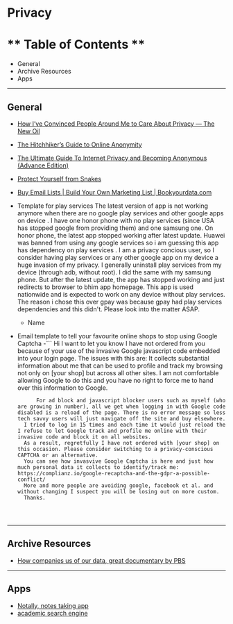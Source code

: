 # Privacy

# ** Table of Contents **
- General
- Archive Resources
- Apps



---


## General

- [How I’ve Convinced People Around Me to Care About Privacy — The New Oil](https://write.as/thenewoil/how-ive-convinced-people-around-me-to-care-about-privacy)

- [The Hitchhiker’s Guide to Online Anonymity](https://www.reddit.com/r/privacy/comments/lduq3l/updated_v066_the_hitchhikers_guide_to_online/)

- [The Ultimate Guide To Internet Privacy and Becoming Anonymous (Advance Edition)](https://www.reddit.com/r/privacy/comments/c3mas9/the_ultimate_guide_to_internet_privacy_and/)

- [Protect Yourself from Snakes](https://www.reddit.com/r/privatelife/comments/jc05d9/protect_yourself_from_snakes/)


- [Buy Email Lists | Build Your Own Marketing List | Bookyourdata.com](https://www.bookyourdata.com/tool/real_estate)


- Template for play services
	The latest version of app is not working anymore when there are no google play services and other google apps on device . 
	I have one honor phone with no play services (since USA has stopped google from providing them) and one samsung one. 
	On honor phone, the latest app stopped working after latest update. Huawei was banned from using any google services so i am guessing this app has dependency on play services .
	I am a privacy concious user, so I consider having play services or any other google app on my device a huge invasion of my privacy. I generally uninstall play services from my device (through adb, without root). I did the same with my samsung phone. But after the latest update, the app has stopped working and just redirects to browser to bhim app homepage.
	This app is used nationwide and is expected to work on any device without play services. The reason i chose this over gpay was because gpay had play services dependencies and this didn't.
	Please look into the matter ASAP.
	- Name

- Email template to tell your favourite online shops to stop using Google Captcha
	-```
	    Hi
	    I want to let you know I have not ordered from you because of your use of the invasive Google javascript code embedded into your login page. The issues with this are:
	        It collects substantial information about me that can be used to profile and track my browsing not only on [your shop] but across all other sites. I am not comfortable allowing Google to do this and you have no right to force me to hand over this information to Google.

	        For ad block and javascript blocker users such as myself (who are growing in number), all we get when logging in with Google code disabled is a reload of the page. There is no error message so less tech savvy users will just navigate off the site and buy elsewhere.
	    I tried to log in 15 times and each time it would just reload the I refuse to let Google track and profile me online with their invasive code and block it on all websites.
	    As a result, regretfully I have not ordered with [your shop] on this occasion. Please consider switching to a privacy-conscious CAPTCHA or an alternative.
	    You can see how invasvive Google Captcha is here and just how much personal data it collects to identify/track me: https://complianz.io/google-recaptcha-and-the-gdpr-a-possible-conflict/
	    More and more people are avoiding google, facebook et al. and without changing I suspect you will be losing out on more custom.
	    Thanks.
	```



--- 



## Archive Resources

- [How companies us of our data, great documentary by PBS](https://www.pbs.org/video/in-the-age-of-ai-zwfwzb/)



--- 




## Apps

- [Notally, notes taking app](https://github.com/OmGodse/Notally)
- [academic search engine](https://www.base-search.net/)






